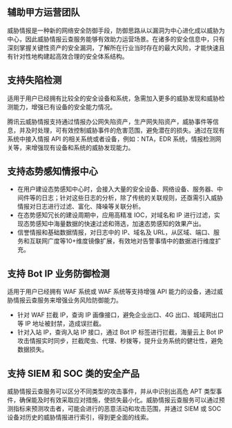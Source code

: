 ## 辅助甲方运营团队
威胁情报是一种新的网络安全防御手段，防御思路从以漏洞为中心进化成以威胁为中心，因此威胁情报云查服务能够有效助力运营场景。在诸多的安全信息中，只有深刻掌握关键性资产的安全漏洞，了解所在行业当时存在的最大风险，才能快速且有针对性地构建起高效合理的安全体系结构。

## 支持失陷检测
适用于用户已经拥有比较全的安全设备和系统，急需加入更多的威胁发现和威胁检测能力，增强已有设备的安全能力情况。

腾讯云威胁情报支持通过情报办公网失陷资产，生产网失陷资产，威胁事件等信息，并及时处理，可有效控制威胁事件的危害范围，避免潜在的损失。通过在现有系统中接入情报 API 的相关系统或者设备，例如：NTA，EDR 系统，情报检测网关等，来增强现有设备和系统的威胁发现能力。

## 支持态势感知情报中心
- 在用户建设态势感知中心时，会接入大量的安全设备、网络设备、服务器、中间件等的日志；针对这些日志的分析，除了传统的关联规则，还亟需引入威胁情报对日志进行过滤、富化、降噪等关联分析。
- 在态势感知冗长的建设周期中，应用高精准 IOC，对域名和 IP 进行过滤，实现态势感知中海量数据的快速过滤和筛选，加速态势感知的效果产出。
- 信誉情报和基础数据情报，对日志中的 IP、域名及 URL，从区域、端口、服务和互联网广度等10+维度镜像扩展，有效地对告警事情中的数据进行维度扩充。

## 支持 Bot IP 业务防御检测
适用于用户已经拥有 WAF 系统或 WAF 系统等支持增强 API 能力的设备，通过威胁情报云查服务来增强业务风险防御能力。
- 针对 WAF 拦截 IP，查询 IP 画像接口，避免企业出口、4G 出口、城域网出口等 IP 地址被封禁，造成误拦截。
- 针对入站 IP，查询入站 IP 接口，通过 Bot IP 标签进行拦截，海量云上 Bot IP 攻击情报实时同步，拦截爬虫、代理、秒拨等，提升业务系统的健壮性，避免数据损失。


## 支持 SIEM 和 SOC 类的安全产品
威胁情报云查服务可以区分不同类型的攻击事件，并从中识别出高危 APT 类型事件，确保能及时有效采取应对措施，使损失最小化。威胁情报云查服务可以通过预测指标来预测攻击者，可能会进行的恶意活动和攻击范围，并通过 SIEM 或 SOC 设备对历史的威胁情报进行索引，得到更全面的线索。

